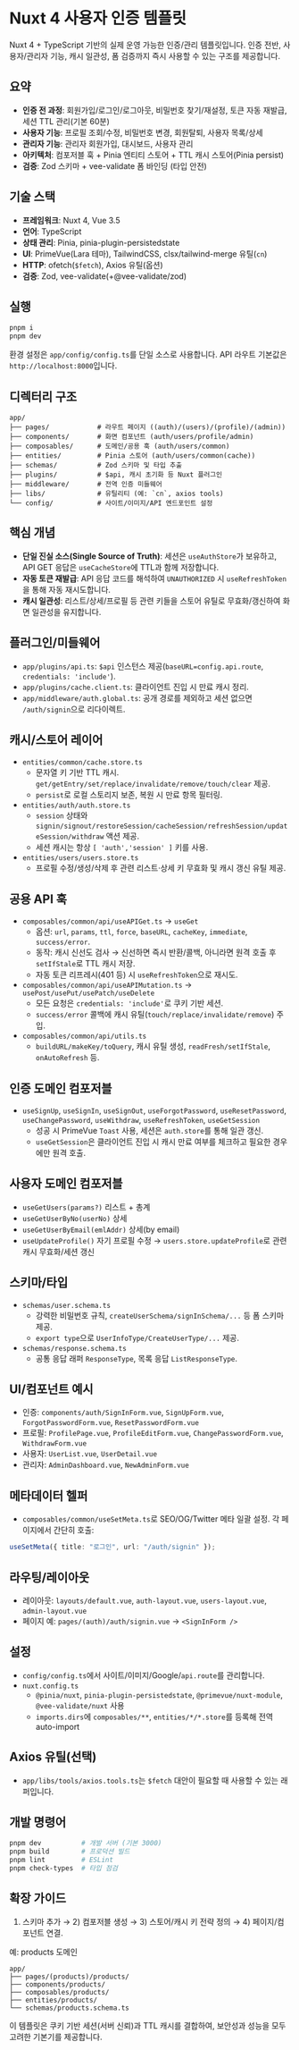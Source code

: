 # Nuxt 4 사용자 인증 템플릿

Nuxt 4 + TypeScript 기반의 실제 운영 가능한 인증/관리 템플릿입니다. 인증 전반, 사용자/관리자 기능, 캐시 일관성, 폼 검증까지 즉시 사용할 수 있는 구조를 제공합니다.

## 요약

- **인증 전 과정**: 회원가입/로그인/로그아웃, 비밀번호 찾기/재설정, 토큰 자동 재발급, 세션 TTL 관리(기본 60분)
- **사용자 기능**: 프로필 조회/수정, 비밀번호 변경, 회원탈퇴, 사용자 목록/상세
- **관리자 기능**: 관리자 회원가입, 대시보드, 사용자 관리
- **아키텍처**: 컴포저블 훅 + Pinia 엔티티 스토어 + TTL 캐시 스토어(Pinia persist)
- **검증**: Zod 스키마 + vee-validate 폼 바인딩 (타입 안전)

## 기술 스택

- **프레임워크**: Nuxt 4, Vue 3.5
- **언어**: TypeScript
- **상태 관리**: Pinia, pinia-plugin-persistedstate
- **UI**: PrimeVue(Lara 테마), TailwindCSS, clsx/tailwind-merge 유틸(`cn`)
- **HTTP**: ofetch(`$fetch`), Axios 유틸(옵션)
- **검증**: Zod, vee-validate(+@vee-validate/zod)

## 실행

```bash
pnpm i
pnpm dev
```

환경 설정은 `app/config/config.ts`를 단일 소스로 사용합니다. API 라우트 기본값은 `http://localhost:8000`입니다.

## 디렉터리 구조

```
app/
├── pages/            # 라우트 페이지 ((auth)/(users)/(profile)/(admin))
├── components/       # 화면 컴포넌트 (auth/users/profile/admin)
├── composables/      # 도메인/공용 훅 (auth/users/common)
├── entities/         # Pinia 스토어 (auth/users/common(cache))
├── schemas/          # Zod 스키마 및 타입 추출
├── plugins/          # $api, 캐시 초기화 등 Nuxt 플러그인
├── middleware/       # 전역 인증 미들웨어
├── libs/             # 유틸리티 (예: `cn`, axios tools)
└── config/           # 사이트/이미지/API 엔드포인트 설정
```

## 핵심 개념

- **단일 진실 소스(Single Source of Truth)**: 세션은 `useAuthStore`가 보유하고, API GET 응답은 `useCacheStore`에 TTL과 함께 저장합니다.
- **자동 토큰 재발급**: API 응답 코드를 해석하여 `UNAUTHORIZED` 시 `useRefreshToken`을 통해 자동 재시도합니다.
- **캐시 일관성**: 리스트/상세/프로필 등 관련 키들을 스토어 유틸로 무효화/갱신하여 화면 일관성을 유지합니다.

## 플러그인/미들웨어

- `app/plugins/api.ts`: `$api` 인스턴스 제공(`baseURL=config.api.route`, `credentials: 'include'`).
- `app/plugins/cache.client.ts`: 클라이언트 진입 시 만료 캐시 정리.
- `app/middleware/auth.global.ts`: 공개 경로를 제외하고 세션 없으면 `/auth/signin`으로 리다이렉트.

## 캐시/스토어 레이어

- `entities/common/cache.store.ts`
  - 문자열 키 기반 TTL 캐시. `get/getEntry/set/replace/invalidate/remove/touch/clear` 제공.
  - `persist`로 로컬 스토리지 보존, 복원 시 만료 항목 필터링.
- `entities/auth/auth.store.ts`
  - `session` 상태와 `signin/signout/restoreSession/cacheSession/refreshSession/updateSession/withdraw` 액션 제공.
  - 세션 캐시는 항상 `[ 'auth','session' ]` 키를 사용.
- `entities/users/users.store.ts`
  - 프로필 수정/생성/삭제 후 관련 리스트·상세 키 무효화 및 캐시 갱신 유틸 제공.

## 공용 API 훅

- `composables/common/api/useAPIGet.ts` → `useGet`
  - 옵션: `url`, `params`, `ttl`, `force`, `baseURL`, `cacheKey`, `immediate`, `success/error`.
  - 동작: 캐시 신선도 검사 → 신선하면 즉시 반환/콜백, 아니라면 원격 호출 후 `setIfStale`로 TTL 캐시 저장.
  - 자동 토큰 리프레시(401 등) 시 `useRefreshToken`으로 재시도.
- `composables/common/api/useAPIMutation.ts` → `usePost/usePut/usePatch/useDelete`
  - 모든 요청은 `credentials: 'include'`로 쿠키 기반 세션.
  - `success/error` 콜백에 캐시 유틸(`touch/replace/invalidate/remove`) 주입.
- `composables/common/api/utils.ts`
  - `buildURL/makeKey/toQuery`, 캐시 유틸 생성, `readFresh/setIfStale`, `onAutoRefresh` 등.

## 인증 도메인 컴포저블

- `useSignUp`, `useSignIn`, `useSignOut`, `useForgotPassword`, `useResetPassword`, `useChangePassword`, `useWithdraw`, `useRefreshToken`, `useGetSession`
  - 성공 시 PrimeVue `Toast` 사용, 세션은 `auth.store`를 통해 일관 갱신.
  - `useGetSession`은 클라이언트 진입 시 캐시 만료 여부를 체크하고 필요한 경우에만 원격 호출.

## 사용자 도메인 컴포저블

- `useGetUsers(params?)` 리스트 + 총계
- `useGetUserByNo(userNo)` 상세
- `useGetUserByEmail(emlAddr)` 상세(by email)
- `useUpdateProfile()` 자기 프로필 수정 → `users.store.updateProfile`로 관련 캐시 무효화/세션 갱신

## 스키마/타입

- `schemas/user.schema.ts`
  - 강력한 비밀번호 규칙, `createUserSchema/signInSchema/...` 등 폼 스키마 제공.
  - `export type`으로 `UserInfoType/CreateUserType/...` 제공.
- `schemas/response.schema.ts`
  - 공통 응답 래퍼 `ResponseType`, 목록 응답 `ListResponseType`.

## UI/컴포넌트 예시

- 인증: `components/auth/SignInForm.vue`, `SignUpForm.vue`, `ForgotPasswordForm.vue`, `ResetPasswordForm.vue`
- 프로필: `ProfilePage.vue`, `ProfileEditForm.vue`, `ChangePasswordForm.vue`, `WithdrawForm.vue`
- 사용자: `UserList.vue`, `UserDetail.vue`
- 관리자: `AdminDashboard.vue`, `NewAdminForm.vue`

## 메타데이터 헬퍼

- `composables/common/useSetMeta.ts`로 SEO/OG/Twitter 메타 일괄 설정. 각 페이지에서 간단히 호출:

```ts
useSetMeta({ title: "로그인", url: "/auth/signin" });
```

## 라우팅/레이아웃

- 레이아웃: `layouts/default.vue`, `auth-layout.vue`, `users-layout.vue`, `admin-layout.vue`
- 페이지 예: `pages/(auth)/auth/signin.vue` → `<SignInForm />`

## 설정

- `config/config.ts`에서 사이트/이미지/Google/`api.route`를 관리합니다.
- `nuxt.config.ts`
  - `@pinia/nuxt`, `pinia-plugin-persistedstate`, `@primevue/nuxt-module`, `@vee-validate/nuxt` 사용
  - `imports.dirs`에 `composables/**`, `entities/*/*.store`를 등록해 전역 auto-import

## Axios 유틸(선택)

- `app/libs/tools/axios.tools.ts`는 `$fetch` 대안이 필요할 때 사용할 수 있는 래퍼입니다.

## 개발 명령어

```bash
pnpm dev          # 개발 서버 (기본 3000)
pnpm build        # 프로덕션 빌드
pnpm lint         # ESLint
pnpm check-types  # 타입 점검
```

## 확장 가이드

1. 스키마 추가 → 2) 컴포저블 생성 → 3) 스토어/캐시 키 전략 정의 → 4) 페이지/컴포넌트 연결.

예: products 도메인

```
app/
├── pages/(products)/products/
├── components/products/
├── composables/products/
├── entities/products/
└── schemas/products.schema.ts
```

이 템플릿은 쿠키 기반 세션(서버 신뢰)과 TTL 캐시를 결합하여, 보안성과 성능을 모두 고려한 기본기를 제공합니다.
